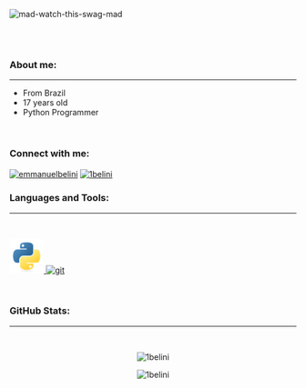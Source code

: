 ![mad-watch-this-swag-mad](https://user-images.githubusercontent.com/100674901/191280814-e90338c1-a691-4a9c-accc-b40f559b754a.gif)


<br>
<br>

<h3 align="left">About me:</h3>
<hr>
<ul>
  <li>From Brazil</li>
  <li>17 years old</li>
  <li>Python Programmer</li>
</ul> 
<br>
<p align="left">
</p>
<h3 align="left">Connect with me:</h3>
<p align="left">
<a href="https://linkedin.com/in/emmanuelbelini1" target="blank"><img align="center" src="https://raw.githubusercontent.com/rahuldkjain/github-profile-readme-generator/master/src/images/icons/Social/linked-in-alt.svg" alt="emmanuelbelini" height="45" width="45" /></a>
<a href="https://instagram.com/1belini" target="blank"><img align="center" src="https://raw.githubusercontent.com/rahuldkjain/github-profile-readme-generator/master/src/images/icons/Social/instagram.svg" alt="1belini" height="45" width="45" /></a>
</p>

<h3 align="left">Languages and Tools:</h3>
<hr>
<br>
<p align="left"> </a><a href="https://www.python.org" target="_blank" rel="noreferrer"> <img src="https://raw.githubusercontent.com/devicons/devicon/master/icons/python/python-original.svg" alt="python" width="60" height="60"/> </a><a href="https://git-scm.com/" target="_blank" rel="noreferrer"> <img src="https://www.vectorlogo.zone/logos/git-scm/git-scm-icon.svg" alt="git" width="60" height="60"/> </a> </p>

<br>

<h3 align="left">GitHub Stats:</h3>
<hr>
<br>
<p align="center"><img width="450" src="https://github-readme-stats.vercel.app/api?username=1belini&show_icons=true&theme=tokyonight&cache_seconds=60&locale=en" alt="1belini" /></p><p align="center"><img  src="https://github-readme-streak-stats.herokuapp.com/?user=1belini&theme=tokyonight&cache_seconds=60&" alt="1belini" /></p></p>





